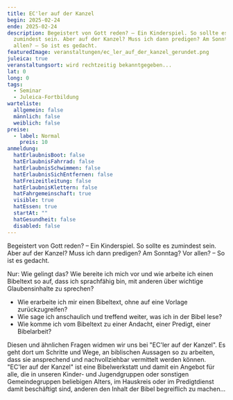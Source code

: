 ```yaml
---
title: EC'ler auf der Kanzel
begin: 2025-02-24
ende: 2025-02-24
description: Begeistert von Gott reden? – Ein Kinderspiel. So sollte es
  zumindest sein. Aber auf der Kanzel? Muss ich dann predigen? Am Sonntag? Vor
  allen? – So ist es gedacht.
featuredImage: veranstaltungen/ec_ler_auf_der_kanzel_gerundet.png
juleica: true
veranstaltungsort: wird rechtzeitig bekanntgegeben...
lat: 0
long: 0
tags:
  - Seminar
  - Juleica-Fortbildung
warteliste:
  allgemein: false
  männlich: false
  weiblich: false
preise:
  - label: Normal
    preis: 10
anmeldung:
  hatErlaubnisBoot: false
  hatErlaubnisFahrrad: false
  hatErlaubnisSchwimmen: false
  hatErlaubnisSichEntfernen: false
  hatFreizeitleitung: false
  hatErlaubnisKlettern: false
  hatFahrgemeinschaft: true
  visible: true
  hatEssen: true
  startAt: ""
  hatGesundheit: false
  disabled: false
---
```

Begeistert von Gott reden? – Ein Kinderspiel. So sollte es zumindest sein. Aber auf der Kanzel? Muss ich dann predigen? Am Sonntag? Vor allen? – So ist es gedacht.

Nur: Wie gelingt das? Wie bereite ich mich vor und wie arbeite ich einen Bibeltext so auf, dass ich sprachfähig bin, mit anderen über wichtige Glaubensinhalte zu sprechen?

* Wie erarbeite ich mir einen Bibeltext, ohne auf eine Vorlage zurückzugreifen?
* Wie sage ich anschaulich und treffend weiter, was ich in der Bibel lese?
* Wie komme ich vom Bibeltext zu einer Andacht, einer Predigt, einer Bibelarbeit?

Diesen und ähnlichen Fragen widmen wir uns bei "EC'ler auf der Kanzel". Es geht dort um Schritte und Wege, an biblischen Aussagen so zu arbeiten, dass sie ansprechend und nachvollziehbar vermittelt werden können. "EC'ler auf der Kanzel" ist eine Bibelwerkstatt und damit ein Angebot für alle, die in unseren Kinder- und Jugendgruppen oder sonstigen Gemeindegruppen beliebigen Alters, im Hauskreis oder im Predigtdienst damit beschäftigt sind, anderen den Inhalt der Bibel begreiflich zu machen...